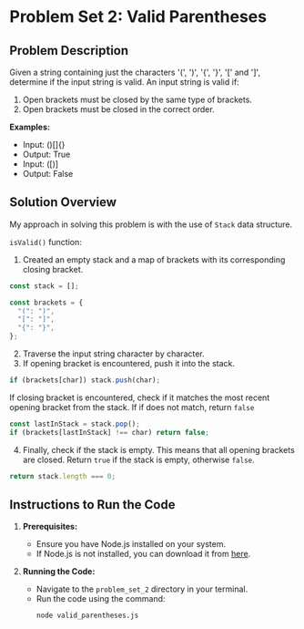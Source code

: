 # Problem Set 2: Valid Parentheses

## Problem Description

Given a string containing just the characters '(', ')', '{', '}', '[' and ']', determine if the input string is
valid. An input string is valid if:

1. Open brackets must be closed by the same type of brackets.
2. Open brackets must be closed in the correct order.

**Examples:**

- Input: ()[]{}
- Output: True
- Input: ([)]
- Output: False

## Solution Overview

My approach in solving this problem is with the use of `Stack` data structure.

`isValid()` function:

1. Created an empty stack and a map of brackets with its corresponding closing bracket.

```javascript
const stack = [];

const brackets = {
  "(": ")",
  "[": "]",
  "{": "}",
};
```

2. Traverse the input string character by character.
3. If opening bracket is encountered, push it into the stack.

```javascript
if (brackets[char]) stack.push(char);
```

If closing bracket is encountered, check if it matches the most recent opening bracket from the stack. If if does not match, return `false`

```javascript
const lastInStack = stack.pop();
if (brackets[lastInStack] !== char) return false;
```

4. Finally, check if the stack is empty. This means that all opening brackets are closed.
   Return `true` if the stack is empty, otherwise `false`.

```javascript
return stack.length === 0;
```

## Instructions to Run the Code

1. **Prerequisites:**

   - Ensure you have Node.js installed on your system.
   - If Node.js is not installed, you can download it from [here](https://nodejs.org/en).

2. **Running the Code:**

   - Navigate to the `problem_set_2` directory in your terminal.
   - Run the code using the command:
     ```bash
     node valid_parentheses.js
     ```
